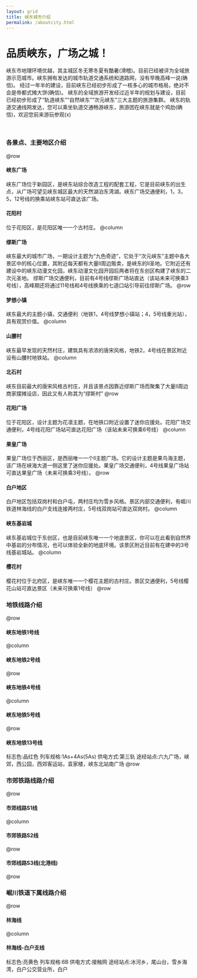 ```yaml
---
layout: grid
title: 峡东城市介绍
permalink: /aboutcity.html
---
```


# 品质峡东，广场之城！
峡东市地理环境优越，其主城区冬无寒冬夏有酷暑(滑稽)。目前已经被评为全域旅游示范城市。峡东拥有发达的城市轨道交通系统和道路网，没有早晚高峰一说(确信)。
经过一年半的建设，目前峡东已经初步形成了一核多心的城市格局，绝对不会是帝都式摊大饼(确信)。
峡东的全域旅游开发经过近半年的规划与建设，目前已经初步形成了“轨道峡东”“自然峡东”“次元峡东”三大主题的旅游集群。
峡东的轨道交通线网发达，您可以乘坐轨道交通畅游峡东，旅游团在峡东就是个鸡肋(确信)，欢迎您前来游玩参观(x)

<br>

### 各景点、主要地区介绍
@row
#### 峡东广场
峡东广场位于新园区，是峡东站综合改造工程的配套工程，它是目前峡东的出生点，从广场可望见峡东城区最大的天然湖泊东湾湖。峡东广场交通便利，1，3，5，12号线的换乘站峡东站可直达该广场。

#### 花阳村
位于花阳区，是花阳区唯一一个古村庄。
@column
#### 缪斯广场
峡东最大的城市广场，一期设计主题为“九色奇迹”，它处于“次元峡东”主题中各大景区中的核心位置，其附近每天都有大量ll周边贩卖，是峡东的ll圣地。它附近还有建设中的峡东动漫文化园，峡东动漫文化园开园后两者将在东创区构建了峡东的二次元圣地。
缪斯广场交通便利，目前有4号线缪斯广场站直达（该站未来可换乘3号线），高峰期还将通过11号线和4号线换乘的七道口站引导前往缪斯广场。
@row
#### 梦想小镇
峡东最大的主题小镇，交通便利（地铁1，4号线梦想小镇站；4，5号线重光站），具有观赏价值。
@column
#### 山腰村
峡东最早发现的天然村庄，建筑具有浓浓的唐宋风格，地铁2，4号线在景区附近设有山腰村地铁站。
@column
#### 北石村
峡东目前最大的唐宋风格古村庄，并且该景点因靠近缪斯广场而聚集了大量ll周边商家摆摊设店，因此又有人称其为“缪斯村”
@row
#### 花阳广场
位于花阳区，设计主题为花凛主题，在地铁口附近设置了迷你应援处。花阳广场交通便利，4号线花阳广场站可直达花阳广场（该站未来可换乘6号线）
@column
#### 果皇广场
果皇广场位于西丽区，是西丽唯一一个ll主题广场。它的设计主题是果鸟海主题，该广场在峡海大道一侧这里了迷你应援处。果皇广场交通便利，4号线果皇广场站可直达果皇广场（未来可换乘3号线）。
@row
#### 白户地区
白户地区包括双岗村和白户屯，两村庄均为雪乡风格。景区内部交通便利，有崛川铁道林海线的白户支线连接两村庄，5号线双岗站可直达双岗村。
@column
#### 峡东基岩城
峡东基岩城位于东创区，也是目前峡东唯一一个地底景区，你可以在此看到自然界中基岩的分布情况，也可以体验全新的地底环境。该景区附近目前有在建中的3号线基岩城站。
@column
#### 樱花村
樱花村位于北府区，是峡东唯一一个樱花主题的古村庄。景区交通便利，5号线樱花山站可直达景区（未来可换乘1号线）
@row
### 地铁线路介绍
@row
#### 峡东地铁1号线
@column
#### 峡东地铁2号线
@row
#### 峡东地铁4号线
@column
#### 峡东地铁5号线
@row
#### 峡东地铁13号线
标志色:品红色
列车规格:1As+4As(5As)
供电方式:第三轨
途经站点:六九广场，峡郊，西公园，西郊客运站，袁家楼，峡东北站南广场
@row
### 市郊铁路线路介绍
@row
#### 市郊线路S1线
@column
#### 市郊铁路S2线
@row
#### 市郊线路S3线(北港线)
@row
### 崛川铁道下属线路介绍
@row
#### 林海线
@column
#### 林海线-白户支线
标志色:亮黄色
列车规格:6B
供电方式:接触网
途经站点:冰河乡，尾山台，雪乡海湾，白户公交营业所，白户